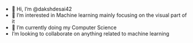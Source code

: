 - 👋 Hi, I’m @dakshdesai42
- 👀 I’m interested in Machine learning mainly focusing on the visual part of it 
- 🌱 I’m currently doing my Computer Science
-  I’m looking to collaborate on anything related to machine learning 




<!---
dakshdesai42/dakshdesai42 is a ✨ special ✨ repository because its `README.md` (this file) appears on your GitHub profile.
You can click the Preview link to take a look at your changes.
--->
